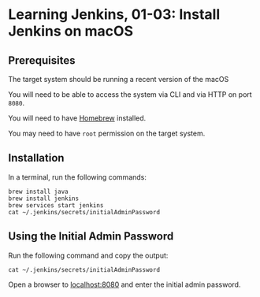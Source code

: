 # Learning Jenkins, 01-03: Install Jenkins on macOS

## Prerequisites
The target system should be running a recent version of the macOS

You will need to be able to access the system via CLI and via HTTP on port `8080`.

You will need to have [Homebrew](https://brew.sh/) installed.

You may need to have `root` permission on the target system.

## Installation
In a terminal, run the following commands:
```
brew install java
brew install jenkins
brew services start jenkins
cat ~/.jenkins/secrets/initialAdminPassword
```

## Using the Initial Admin Password
Run the following command and copy the output:
```
cat ~/.jenkins/secrets/initialAdminPassword
```

Open a browser to [localhost:8080](http://localhost:8080) and enter the initial admin password.
